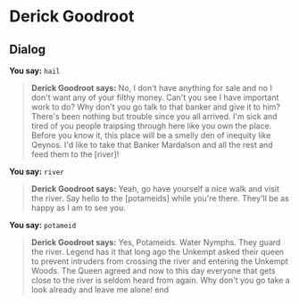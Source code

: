 # Derick Goodroot
## Dialog

**You say:** `hail`



>**Derick Goodroot says:** No, I don't have anything for sale and no I don't want any of your filthy money. Can't you see I have important work to do? Why don't you go talk to that banker and give it to him? There's been nothing but trouble since you all arrived. I'm sick and tired of you people traipsing through here like you own the place. Before you know it, this place will be a smelly den of inequity like Qeynos. I'd like to take that Banker Mardalson and all the rest and feed them to the [river]!

**You say:** `river`



>**Derick Goodroot says:** Yeah, go have yourself a nice walk and visit the river. Say hello to the [potameids] while you're there. They'll be as happy as I am to see you.

**You say:** `potameid`



>**Derick Goodroot says:** Yes, Potameids. Water Nymphs. They guard the river. Legend has it that long ago the Unkempt asked their queen to prevent intruders from crossing the river and entering the Unkempt Woods. The Queen agreed and now to this day everyone that gets close to the river is seldom heard from again. Why don't you go take a look already and leave me alone!
end